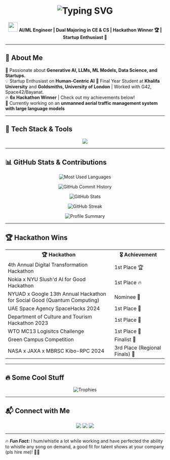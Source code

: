 <h1 align="center"> 
 <img src="https://readme-typing-svg.herokuapp.com?font=Fira+Code&weight=600&size=30&pause=1000&color=FFA500&center=true&vCenter=true&random=false&width=800&height=70&lines=Hey+there!+I'm+Aditya+Chatterjee+%F0%9F%91%8B;AI+Engineer+%7C+ML+Researcher+%7C+Tech+Enthusiast" alt="Typing SVG" />
</h1>

<p align="center">
  <img src="https://media.giphy.com/media/hvRJCLFzcasrR4ia7z/giphy.gif" width="30px"/> 
  <strong>AI/ML Engineer | Dual Majoring in CE & CS | Hackathon Winner 🏆 | Startup Enthusiast 🚀</strong>
</p>

---

## 🌟 **About Me**
🚀 Passionate about **Generative AI, LLMs, ML Models, Data Science, and Startups.**  
💡 Startup Enthusiast on **Human-Centric AI**
🧠 Final Year Student at **Khalifa University** and **Goldsmiths, University of London** | Worked with G42, Space42/Bayanat.  
🔥 **6x Hackathon Winner** | Check out my achievements below!  
🎯 Currently working on an **unmanned aerial traffic management system with large language models**  

---

## 🚀 **Tech Stack & Tools**
<p align="center">
  <img src="https://skillicons.dev/icons?i=python,c,cpp,java,javascript,tensorflow,pytorch,flask,django,sqlite,postgresql,react,vercel,linux,docker,git,github" />
</p>

---

## 📊 **GitHub Stats & Contributions**
<p align="center">
  <img src="https://github-readme-stats.vercel.app/api/top-langs/?username=acditya&layout=compact&theme=radical&hide_border=true" alt="Most Used Languages" />
</p>

<p align="center">
  <img src="https://github-readme-activity-graph.vercel.app/graph?username=acditya&theme=radical&hide_border=true" alt="GitHub Commit History" />
</p>

<p align="center">
  <img src="https://github-readme-stats.vercel.app/api?username=acditya&show_icons=true&theme=radical&hide_border=true" alt="GitHub Stats" />
</p>

<p align="center">
  <img src="https://github-readme-streak-stats.herokuapp.com/?user=acditya&theme=radical&hide_border=true" alt="GitHub Streak" />
</p>

<p align="center">
  <img src="https://github-profile-summary-cards.vercel.app/api/cards/profile-details?username=acditya&theme=radical" alt="Profile Summary" />
</p>

---

## 🏆 **Hackathon Wins**
<table align="center">
  <tr>
    <th>🏆 Hackathon</th>
    <th>🎖 Achievement</th>
  </tr>
  <tr>
    <td>4th Annual Digital Transformation Hackathon</td>
    <td>1st Place 🏆</td>
  </tr>
  <tr>
    <td>Nokia x NYU Slush'd AI for Good Hackathon</td>
    <td>1st Place 🔥</td>
  </tr>
  <tr>
    <td>NYUAD x Google 13th Annual Hackathon for Social Good (Quantum Computing)</td>
    <td>Nominee 🚀</td>
  </tr>
  <tr>
    <td>UAE Space Agency SpaceHacks 2024</td>
    <td>1st Place 🏅</td>
  </tr>
  <tr>
     <td>Department of Culture and Tourism Hackathon 2023</td>
     <td>1st Place 🏅</td>
   </tr>
  <tr>
     <td>WTO MC13 Logisitcs Challenge</td>
     <td>1st Place 🏅</td>
   </tr>
  <tr>
    <td>Green Campus Competition</td>
    <td>Finalist 🌱</td>
  </tr>
  <tr>
    <td>NASA x JAXA x MBRSC Kibo-RPC 2024</td>
    <td>3rd Place (Regional Finals) 🚀</td>
  </tr>
</table>

---

## 🔥 **Some Cool Stuff**
<p align="center">
  <img src="https://github-profile-trophy.vercel.app/?username=acditya&theme=radical&no-frame=true&margin-w=15" alt="Trophies" />
</p>

---

## 📬 **Connect with Me**
<p align="center">
  <a href="https://linkedin.com/in/acditya"><img src="https://img.shields.io/badge/LinkedIn-%230077B5.svg?style=for-the-badge&logo=linkedin&logoColor=white"/></a>
  <a href="mailto:achditya@gmail.com"><img src="https://img.shields.io/badge/Email-%23D14836.svg?style=for-the-badge&logo=gmail&logoColor=white"/></a>
  <a href="https://github.com/acditya"><img src="https://img.shields.io/badge/GitHub-%23181717.svg?style=for-the-badge&logo=github&logoColor=white"/></a>
</p>

---

🔥 **_Fun Fact:_** I hum/whistle a lot while working and have perfected the ability to whistle any song on demand, a good fit for talent shows at your company (pls hire me)! 💪🧠  
